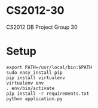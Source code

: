 # CS2012-30

CS2012 DB Project Group 30


# Setup
```
export PATH=/usr/local/bin:$PATH
sudo easy_install pip
pip install virtualenv
virtualenv env
. env/bin/activate
pip install -r requirements.txt
python application.py
```